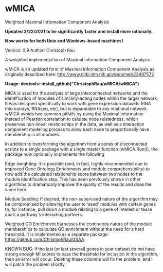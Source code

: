 # wMICA
 Weighted Maximal Information Component Analysis

**Updated 2/22/2021 to be significantly faster and install more rationally.**

**Now works for both Unix and Windows-based machines!**

Version: 0.9 Author: Christoph Rau

A weighted implementation of Maximal Information Component Analysis

wMICA is an updated form of Maximal Information Component Analysis as originally described here: http://www.ncbi.nlm.nih.gov/pubmed/23487572

**Usage: devtools::install_github("ChristophRau/wMICA/wMICA")**

MICA is used for the analysis of large interconnected networks and the identification of modules of similarly-acting nodes within the larger network. It was designed specifically to work with gene expression datasets (RNA microarrays, RNAseq, etc), but is expandable to any relational network. wMICA avoids two common pitfalls by using the Maximal Information instead of Pearson correlation to calulate node relatedness, which preserves non-linear relationships in the data, as well as a interaction component modeling process to allow each node to proportionally have membership in all modules.

In addition to transforming the algorithm from a series of disconnected scripts to a single package with a single master function (wMICA.Run()), the package now optionally implements the following:

Edge weighting: It is possible (and, in fact, highly recommended due to improved Gene Ontology Enrichments and module comprehensibility) to now add the calculated relationship score between two nodes to the module identification step. This has been previously shown in other algorithms to dramatically improve the quality of the results and does the same here.

Module Seeding: If desired, the non-supervised nature of the algorithm may be compromised by allowing the user to 'seed' modules with certain genes to, for instance, pull down a module relating to a gene of interest or tease apart a pathway's interacting partners.

Weighted GO Enrichment harnesses the continuous nature of the module memberships to calculate GO enrichment without the need for a hard threshold.  It is implemented as a separate package: https://github.com/ChristophRau/GSAA

KNOWN BUG: if the last (or last several) genes in your dataset do not have strong enough MI scores to pass the threshold for inclusion in the algorithm, then an error will occur. Deleting these columns will fix the problem, and I will patch the problem shortly.
